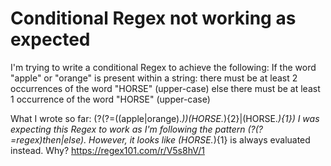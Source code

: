 
# Conditional Regex not working as expected

I'm trying to write a conditional Regex to achieve the following:
If the word "apple" or "orange" is present within a string:
   there must be at least 2 occurrences of the word "HORSE" (upper-case)
else 
   there must be at least 1 occurrence of the word "HORSE" (upper-case)

What I wrote so far:
(?(?=((apple|orange).*))(HORSE.*){2}|(HORSE.*){1})
I was expecting this Regex to work as I'm following the pattern (?(?=regex)then|else).
However, it looks like (HORSE.*){1} is always evaluated instead. Why?
https://regex101.com/r/V5s8hV/1

        